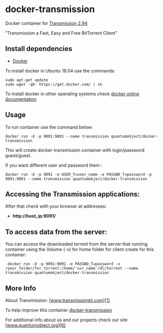 # docker-transmission

Docker container for [Transmission 2.94][3]

"Transmission a Fast, Easy and Free BitTorrent Client"

## Install dependencies

  - [Docker][2]

To install docker in Ubuntu 18.04 use the commands:

    sudo apt-get update
    sudo wget -qO- https://get.docker.com/ | sh

 To install docker in other operating systems check [docker online documentation][4]

## Usage

To run container use the command below:

    docker run -d -p 9091:9091 --name transmission quantumobject/docker-transmission

This will create docker-transmission container with login/password guest/guest.

If you want different user and password them : 

    docker run -d -p 9091 -e USER_T=user_name -e PASSWD_T=password -p 9091:9091 --name transmission quantumobject/docker-transmission

## Accessing the Transmission applications:

After that check with your browser at addresses:

  - **http://host_ip:9091/**

## To access data from the server:

 You can access the downloaded torrent from the server that running container using the Volume (-v) for home folder for client create for this container:
  
     docker run -d -p 9091:9091 -e PASSWD_T=password -v /your_folder/for_torrent:/home/'usr_name'/dl/torrent --name transmission quantumobject/docker-transmission
      
## More Info

About Transmission: [www.transmissionbt.com][1]

To help improve this container [docker-transmission][5]

For additional info about us and our projects check our site [www.quantumobject.org][6]

[1]:http://www.transmissionbt.com/
[2]:https://www.docker.com
[3]:https://github.com/transmission/transmission/releases/tag/2.94
[4]:http://docs.docker.com
[5]:https://github.com/QuantumObject/docker-transmission
[6]:http://www.quantumobject.org/
